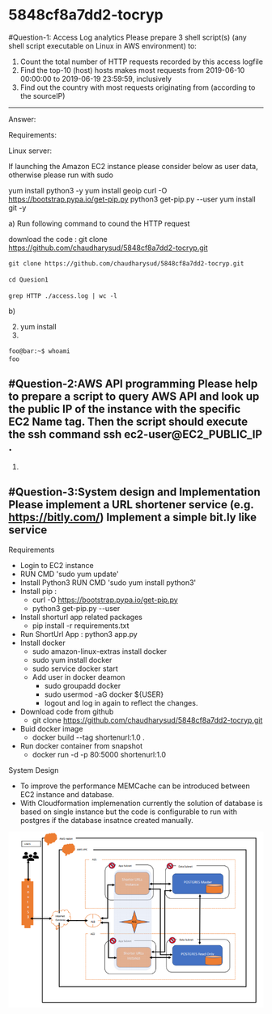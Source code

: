 # 5848cf8a7dd2-tocryp

#Question-1: Access Log analytics
Please prepare 3 shell script(s) (any shell script executable on Linux in AWS
environment) to:
1. Count the total number of HTTP requests recorded by this access logfile
2. Find the top-10 (host) hosts makes most requests from 2019-06-10 00:00:00 to
2019-06-19 23:59:59, inclusively
3. Find out the country with most requests originating from (according to the sourceIP)
----

Answer:

Requirements:

Linux server:

If launching the Amazon EC2 instance please consider below as user data, otherwise please run with sudo

yum install python3 -y
yum install geoip
curl -O https://bootstrap.pypa.io/get-pip.py
python3 get-pip.py --user
yum install git -y

a) Run following command to cound the HTTP request

download the code :
git clone https://github.com/chaudharysud/5848cf8a7dd2-tocryp.git


```console
git clone https://github.com/chaudharysud/5848cf8a7dd2-tocryp.git

cd Quesion1

grep HTTP ./access.log | wc -l

```
b) 

2) yum install 
4) 
```console
foo@bar:~$ whoami
foo
```




#Question-2:AWS API programming 
Please help to prepare a script to query AWS API and look up the public IP of the instance with the specific EC2 Name tag. Then the script should execute the ssh command 
ssh ec2-user@EC2_PUBLIC_IP .
----

1. 







#Question-3:System design and Implementation 
Please implement a URL shortener service (e.g. https://bitly.com/) 
Implement a simple bit.ly like service
----








Requirements

* Login to EC2 instance
* RUN CMD 'sudo yum update'
* Install Python3 RUN CMD 'sudo yum install python3'
* Install pip : 
    *   curl -O https://bootstrap.pypa.io/get-pip.py
    *   python3 get-pip.py --user
* Install shorturl app related packages
    * pip install -r requirements.txt
* Run ShortUrl App : python3 app.py
* Install docker
    * sudo amazon-linux-extras install docker   
    * sudo yum install docker 
    * sudo service docker start
    * Add user in docker deamon
        * sudo groupadd docker
        * sudo usermod -aG docker ${USER}
        * logout and log in again to reflect the changes.
 * Download code from github
   * git clone https://github.com/chaudharysud/5848cf8a7dd2-tocryp.git
* Buid docker image
   *  docker build --tag shortenurl:1.0 .
* Run docker container from snapshot
   *  docker run -d -p 80:5000 shortenurl:1.0

System Design 

* To improve the performance MEMCache can be introduced between EC2 instance and database.
* With Cloudformation implemenation currently the solution of database is based on single instance but the code is configurable to run with postgres if the database insatnce created manually.




![Screenshot](Systemdesign.PNG)
 
